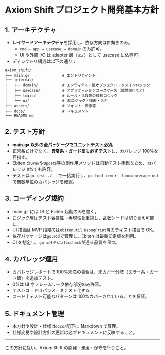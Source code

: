 # Axiom Shift プロジェクト開発基本方針

## 1. アーキテクチャ

- **レイヤードアーキテクチャ**を採用し、依存方向は内向きのみ。
  - `cmd → app → usecase → domain` のみ許可。
  - UI や外部 I/O は adapter 層（`ui/`）として usecase に依存可。
- ディレクトリ構成は以下の通り：

```
axiom_shift/
├── main.go               # エントリポイント
├── internal/
│   ├── domain/           # エンティティ・値オブジェクト・ドメインロジック
│   ├── usecase/          # アプリケーションユースケース（戦闘進行など）
│   ├── logic/            # ルール・乱数等の純粋ロジック
│   └── ui/               # UIロジック・描画・入力
├── assets/               # フォント・画像等
├── docs/                 # ドキュメント
└── README.md
```

## 2. テスト方針

- **main.go 以外の全パッケージでユニットテスト必須**。
- 正常系だけでなく、**異常系・ガード節も必ずテスト**し、カバレッジ 100%を目指す。
- Ebiten の`Draw`や`Update`等の副作用メソッドは自動テスト困難なため、カバレッジ 0%でも許容。
- テストは`go test ./...`で一括実行し、`go tool cover -func=coverage.out`で関数単位のカバレッジを確認。

## 3. コーディング規約

- main.go には DI と Ebiten 起動のみを書く。
- ロジック層はテスト容易性・再現性を重視し、乱数シードは切り替え可能に。
- UI 描画は MVP 段階では`ebitenutil.DebugPrint`等のテキスト描画で OK。
- 依存パッケージは`go.mod`で管理し、Ebiten は最新安定版を利用。
- CI を想定し、`go vet`や`staticcheck`が通る品質を保つ。

## 4. カバレッジ運用

- カバレッジレポートで 100%未満の場合は、未カバー分岐（エラー系・ガード節）を追加テスト。
- 0%は UI やフレームワーク依存部分のみ許容。
- テストコードはパラメータテスト化する。
- コード上テスト可能なパターンは 100%カバーされていることを保証。

## 5. ドキュメント管理

- 本方針や設計・仕様は`docs/`配下に Markdown で管理。
- 仕様変更や設計方針の更新は必ずドキュメントに反映すること。

---

この方針に従い、Axiom Shift の開発・運用・保守を行うこと。
